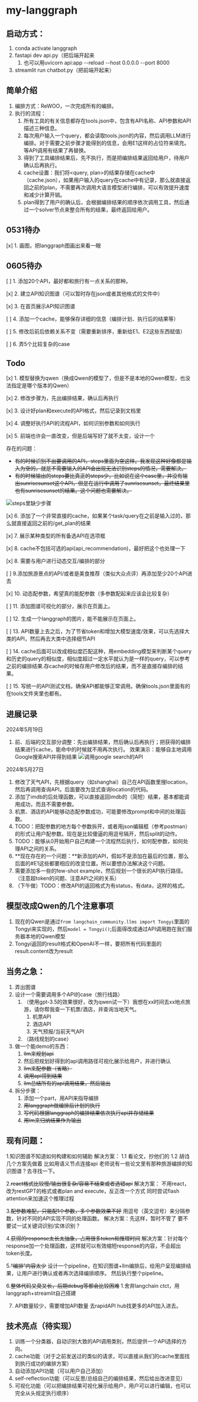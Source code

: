 # my-langgraph

## 启动方式：
1. conda activate langgraph
2. fastapi dev api.py（把后端开起来
   1. 也可以用uvicorn api:app --reload --host 0.0.0.0 --port 8000
3. streamlit run chatbot.py（把前端开起来）

## 简单介绍

1. 编排方式：ReWOO，一次完成所有的编排。
2. 执行的流程：
   1. 所有工具的有关信息都存在tools.json中，包含有API名称、API参数和API描述三种信息。
   2. 每次用户输入一个query，都会读取tools.json的内容，然后调用LLM进行编排。对于需要之前步骤才能得到的信息，会用E1这样的占位符来填充。等API调用有结果了再替换。
   3. 得到了工具编排结果后，先不执行，而是把编排结果返回给用户，待用户确认后再执行。
   4. cache设置：我们将<query, plan>的结果存储在cache中（cache.json），如果用户输入的query在cache中有记录，那么就直接返回之前的plan，不需要再次调用大语言模型进行编排，可以有效提升速度和减少计算开销。
   5. plan得到了用户的确认后，会根据编排结果的顺序依次调用工具，然后通过一个solver节点来整合所有的结果，最终返回给用户。

## 0531待办

[x] 1. 画图，把langgraph图画出来看一眼

## 0605待办

[ ] 1. 添加20个API，最好都和旅行有一点关系的那种。

[x] 2. 建立API知识图谱（可以暂时存在json或者其他格式的文件中）

[x] 3. 在首页展示API知识图谱

[ ] 4. 添加一个cache，能够保存详细的信息（编排计划、执行后的结果等）

[ ] 5. 修改后前后依赖关系不变（需要重新排序，重新给E1、E2这些东西赋值）

[ ] 6. 弄5个比较复杂的case

## Todo
[x] 1. 模型替换为qwen（换成Qwen的模型了，但是不是本地的Qwen模型，也没法指定是哪个版本的Qwen）

[x] 2. 修改步骤为，先出编排结果，确认后再执行

[x] 3. 设计好plan和execute的API格式，然后记录到文档里

[x] 4. 调整好执行API的流程API，如何识别参数和如何执行

[x] 5. 前端也许会一直改变，但是后端写好了就不太变，设计一个

存在的问题：
* ~~有的时候识别不出要调用的API，steps里面为空这样。我发现这种好像都是输入为空的，就是不需要输入的API会出现无法识别steps的情况，需要解决。~~
* ~~有的时候输出的steps要比真正的steps少，比如说在这个case里，并没有输出sunrisesunset这个API，但是在运行中调用了sunrisesunset，最终结果里也有sunrisesunset的结果。这个问题也需要解决。~~

![steps里缺少步骤](assets/images/24-05-19-旅游规划结果.png)

[x] 6. 添加了一个非常直接的cache，如果某个task/query在之前是输入过的，那么就直接返回之前的/get_plan的结果

[x] 7. 展示某种类型的所有备选API在选项框

[x] 8. cache不包括可选的api(api_recommendation)，最好把这个也处理一下

[x] 8. 需要与用户进行动态交互/编排的部分

[ ] 9.添加旅游景点的API/或者是美食推荐（类似大众点评）再添加至少20个API进去

[x] 10. 动态配参数，希望真的能配参数（多参数配起来应该会比较复杂）

[ ] 11. 添加图谱可视化的部分，展示在页面上。

[ ] 12. 生成一个langgraph的图片，能不能展示在页面上。

[ ] 13. API数量上去之后，为了节省token和增加大模型速度/效果，可以先选择大类的API，然后再去大类中选择细节API

[ ] 14. cache后面可以改成相似度匹配这种，用embedding模型来判断某个query和历史的query的相似度，相似度超过一定水平就认为是一样的query，可以参考之前的编排结果.存cache的时候存用户修改后的结果，而不是直接存编排的结果。

[ ] 15. 写统一的API测试文档，确保API都能够正常调用。确保tools.json里面有的在tools文件夹里也都有。


## 进展记录

2024年5月19日

1. 前、后端的交互部分调整：先出编排结果，然后确认后再执行；把获得的编排结果进行cache，能命中的时候就不用再次执行。
效果演示：能够自主地调用Google搜索API并得到结果
![调用google search的API](assets/images/24-05-19-google搜索结果.png)

2024年5月27日

1. 修改了天气API，先根据query（如shanghai）自己在API函数里搜location，然后再调用查询API。后面要改为显式查询location的代码。
2. 添加了imdb的后处理函数，可以直接返回imdb的（简短）结果，基本都能调用成功，而且不需要参数。
3. 机票、酒店的API能够动态配参数成功，可能要修改prompt和中间的处理函数。
4. TODO：把配参数的地方每个参数拆开，或者用json编辑框（参考postman）的形式让用户配参数。现在是比较傻逼的用逗号隔开，然后split的动作。
5. TODO：能够从0开始用户自己构建一个流程然后执行，如何配参数，如何处理API之间的关系。
7. **现在存在的一个问题：**新添加的API，假如不是添加在最后的位置，那么后面的#E1这些都要相应的改变位置。所以要想办法解决这个问题。
8. 需要添加多一些的few-shot example，然后规划一个很长的API执行路径。（注意超token的问题、注意API之间的关系）
6. （下午做）TODO：修改API的返回格式为有status，有data，这样的格式。
   
## 模型改成Qwen的几个注意事项

1. 现在的Qwen是通过`from langchain_community.llms import Tongyi`里面的Tongyi来实现的，然后`model = Tongyi()`;后面得改成通过API调用跑在我们服务器本地的Qwen模型
2. Tongyi返回的result格式和OpenAI不一样，要把所有代码里面的result.content改为result

## 当务之急：
1. 弄出图谱
2. 设计一个需要调用多个API的case（旅行线路）
   1. （使用gpt-3.5的效果很好，改为qwen试一下）我想在xx时间去xx地点旅游，请你帮我查一下机票/酒店，并查询当地天气。
      1. 机票API
      2. 酒店API
      3. 天气预报/当前天气API
   2. （路线规划的case）
3. 做一个能demo的东西：
   1. ~~llm来规划api~~
   2. 然后把规划好得到的api调用路径可视化展示给用户，并进行确认
   3. ~~llm来配参数（省略）~~
   4. ~~调用api得到结果~~
   5. ~~llm总结所有的api调用结果，然后输出~~
4. 拆分步骤：
   1. 添加一个part，用API来指导编排
   2. ~~用langgraph做编排后计划的执行~~
   3. ~~写代码根据langgraph的编排结果依次执行api并存储结果~~
   4. ~~用lm来归纳结果作为输出~~


## 现有问题：
1.知识图谱不知道如何构建和如何辅助
解决方案：
1.1 看论文，抄他们的
1.2 胡诌几个方案先做着
比如用语义节点连接api
老师说有一些论文里有那种旅游编排的知识图谱？去寻找一下。

2.~~react格式比较慢/输出很复杂/容易不结束或者选错api~~
解决方案：
不用react，改为restGPT的格式或者plan and execute，反正改一个方式
同时尝试flash attention来加速这个推理过程

3.~~配参数难配，只能配1个参数，多个参数效果不好~~
用逗号（英文逗号）来分隔参数，针对不同的API实现不同的处理函数。
解决方案：先这样，暂时不管了
要不要试一试关键词识别/实体识别？

4.~~获得的response太长太抽象，占用很多token和推理时间~~
解决方案：针对每个response加一个处理函数，这样就可以有效缩短response的内容，不会超出token长度。

5.~~“编排”内容太少~~
设计一个pipeline，在知识图谱+llm编排后，给用户呈现编排结果，让用户进行确认或者再次选择编排顺序。
然后执行整个pipeline。

6.~~整体代码又臭又长，后期debug等都会比较困难~~
1.舍弃langchain ctct，用langgraph+streamlit自己搭建

7. API数量较少，需要增加API数量
去rapidAPI hub找更多的API加入进去。

## 技术亮点（待实现）

1. 训练一个分类器，自动识别大致的API调用类别，然后提供一个API选择的方向。
2. cache功能（对于之前发送过的类似的请求，可以直接从我们的cache里面找到执行成功的编排方案）
3. 自动添加API功能（可以用户自己添加）
4. self-reflection功能（可以反思/总结自己的编排结果，然后给出改进意见）
5. 可视化功能（可以把编排结果可视化展示给用户，用户可以进行编辑，也可以完全从头规定执行顺序）